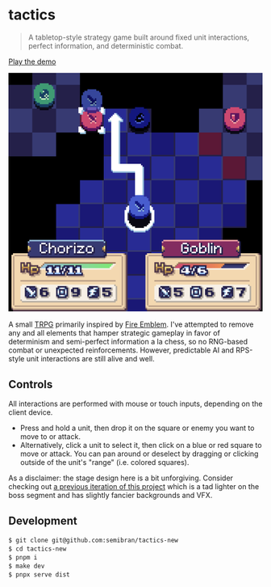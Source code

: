 # tactics
> A tabletop-style strategy game built around fixed unit interactions, perfect information, and deterministic combat.

[Play the demo](https://semibran.github.io/tactics-new)

![Preview image of tactics project](tactics.png)

A small [TRPG](https://en.wikipedia.org/wiki/Tactical_role-playing_game) primarily inspired by [Fire Emblem](https://en.wikipedia.org/wiki/Tactical_role-playing_game). I've attempted to remove any and all elements that hamper strategic gameplay in favor of determinism and semi-perfect information a la chess, so no RNG-based combat or unexpected reinforcements. However, predictable AI and RPS-style unit interactions are still alive and well.

## Controls
All interactions are performed with mouse or touch inputs, depending on the client device.
- Press and hold a unit, then drop it on the square or enemy you want to move to or attack.
- Alternatively, click a unit to select it, then click on a blue or red square to move or attack. You can pan around or deselect by dragging or clicking outside of the unit's "range" (i.e. colored squares).

As a disclaimer: the stage design here is a bit unforgiving. Consider checking out [a previous iteration of this project](https://github.com/semibran/tactics) which is a tad lighter on the boss segment and has slightly fancier backgrounds and VFX.

## Development
```sh
$ git clone git@github.com:semibran/tactics-new
$ cd tactics-new
$ pnpm i
$ make dev
$ pnpx serve dist
```
